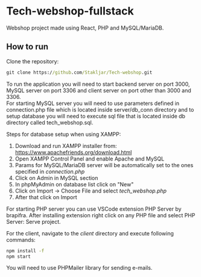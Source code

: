 # Tech-webshop-fullstack
Webshop project made using React, PHP and MySQL/MariaDB.
## How to run
Clone the repository:
```cmd
git clone https://github.com/Stakljar/Tech-webshop.git
```
To run the application you will need to start backend server on port 3000, MySQL server on port 3306 and client server on port other than 3000 and 3306.<br>
For starting MySQL server you will need to use parameters defined in connection.php file which is located inside server/db_conn directory and to setup database you will need to execute sql file that is located inside db directory called tech_webshop.sql.<br>

Steps for database setup when using XAMPP:
1. Download and run XAMPP installer from: https://www.apachefriends.org/download.html
2. Open XAMPP Control Panel and enable Apache and MySQL
3. Params for MySQL/MariaDB server will be automatically set to the ones specified in _connection.php_
4. Click on Admin in MySQL section
5. In phpMyAdmin on database list click on "New"
6. Click on Import -> Choose File and select _tech_webshop.php_
7. After that click on Import

For starting PHP server you can use VSCode extension PHP Server by brapifra.
After installing extension right click on any PHP file and select PHP Server: Serve project.

For the client, navigate to the _client_ directory and execute following commands:
```cmd
npm install -f
npm start
```
You will need to use PHPMailer library for sending e-mails.

